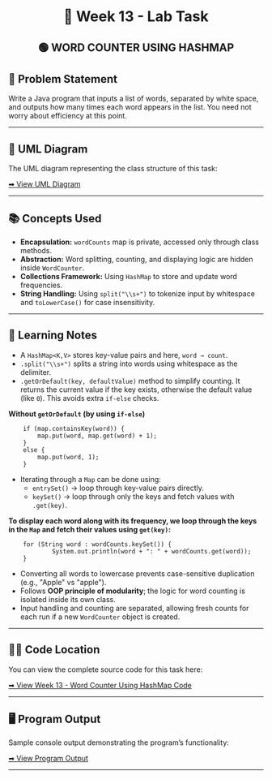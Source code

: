 <h1 align="center">📄 Week 13 - Lab Task</h1>

<h2 align="center">🟢 WORD COUNTER USING HASHMAP </h2>

## 📌 Problem Statement

Write a Java program that inputs a list of words, separated by white
space, and outputs how many times each word appears in the list. You
need not worry about efficiency at this point.

--- 

## 🧩 UML Diagram

The UML diagram representing the class structure of this task:

[➡ View UML Diagram](uml.png)

---

## 📚 Concepts Used

- **Encapsulation:** `wordCounts` map is private, accessed only through class methods.
- **Abstraction:** Word splitting, counting, and displaying logic are hidden inside `WordCounter`.
- **Collections Framework:** Using `HashMap` to store and update word frequencies.
- **String Handling:** Using `split("\\s+")` to tokenize input by whitespace and `toLowerCase()` for case insensitivity.

--- 

## 📝 Learning Notes

- A `HashMap<K,V>` stores key-value pairs and here, `word → count`.
- `.split("\\s+")` splits a string into words using whitespace as the delimiter.
- `.getOrDefault(key, defaultValue)` method to simplify counting. It returns the current value if the key exists, 
otherwise the default value (like `0`). This avoids extra `if-else` checks.

**Without `getOrDefault` (by using `if-else`)**
```  
    if (map.containsKey(word)) {
        map.put(word, map.get(word) + 1);
    } 
    else {
        map.put(word, 1);
    }
```

- Iterating through a `Map` can be done using:
    - `entrySet()` → loop through key-value pairs directly.
    - `keySet()` → loop through only the keys and fetch values with `.get(key)`.

**To display each word along with its frequency, we loop through the keys in the `Map` and fetch their values using `get(key)`:**

```
    for (String word : wordCounts.keySet()) {
            System.out.println(word + ": " + wordCounts.get(word));
    }
```

- Converting all words to lowercase prevents case-sensitive duplication (e.g., "Apple" vs "apple").
- Follows **OOP principle of modularity**; the logic for word counting is isolated inside its own class.
- Input handling and counting are separated, allowing fresh counts for each run if a new `WordCounter` object is created.

---

## 👨‍💻 Code Location

You can view the complete source code for this task here:

[➡ View Week 13 - Word Counter Using HashMap Code](code)

---

## 🖥️ Program Output

Sample console output demonstrating the program’s functionality:

[➡ View Program Output](output.png)

---
